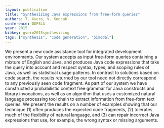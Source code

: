 ```yaml
---
layout: publication
title: "Synthesizing Java expressions from free-form queries"
authors: T. Gvero, V. Kuncak
conference: OOPSLA
year: 2015
bibkey: gvero2015synthesizing
tags: ["synthesis", "code generation", "bimodal"]
---
```

We present a new code assistance tool for integrated development environments. Our system accepts as input free-form queries containing a mixture of English and Java, and produces Java code expressions that take the query into account and respect syntax, types, and scoping rules of Java, as well as statistical usage patterns. In contrast to solutions based on code search, the results returned by our tool need not directly correspond to any previously seen code fragment. As part of our system we have constructed a probabilistic context free grammar for Java constructs and library invocations, as well as an algorithm that uses a customized natural language processing tool chain to extract information from free-form text queries. We present the results on a number of examples showing that our technique (1) often produces the expected code fragments, (2) tolerates much of the flexibility of natural language, and (3) can repair incorrect Java expressions that use, for example, the wrong syntax or missing arguments. 
